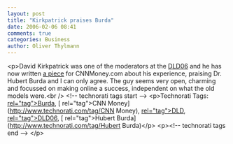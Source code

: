 ```yaml
---
layout: post
title: "Kirkpatrick praises Burda"
date: 2006-02-06 08:41
comments: true
categories: Business
author: Oliver Thylmann
---
```






&lt;p&gt;David Kirkpatrick was one of the moderators at the [DLD06](http://www.dld06.com/) and he has now written [a piece](http://money.cnn.com/2006/02/03/technology/fastforward_fortune/index.htm) for CNNMoney.com about his experience, praising Dr. Hubert Burda and I can only agree. The guy seems very open, charming and focussed on making online a success, independent on what the old models were.&lt;br /&gt;
&lt;!-- technorati tags start --&gt;
&lt;p&gt;Technorati Tags: [ rel=&quot;tag&quot;&gt;Burda](http://www.technorati.com/tag/Burda), [ rel=&quot;tag&quot;&gt;CNN Money](http://www.technorati.com/tag/CNN Money), [ rel=&quot;tag&quot;&gt;DLD](http://www.technorati.com/tag/DLD), [ rel=&quot;tag&quot;&gt;DLD06](http://www.technorati.com/tag/DLD06), [ rel=&quot;tag&quot;&gt;Hubert Burda](http://www.technorati.com/tag/Hubert Burda)&lt;/p&gt;
&lt;p&gt;&lt;!-- technorati tags end --&gt;
&lt;/p&gt;


